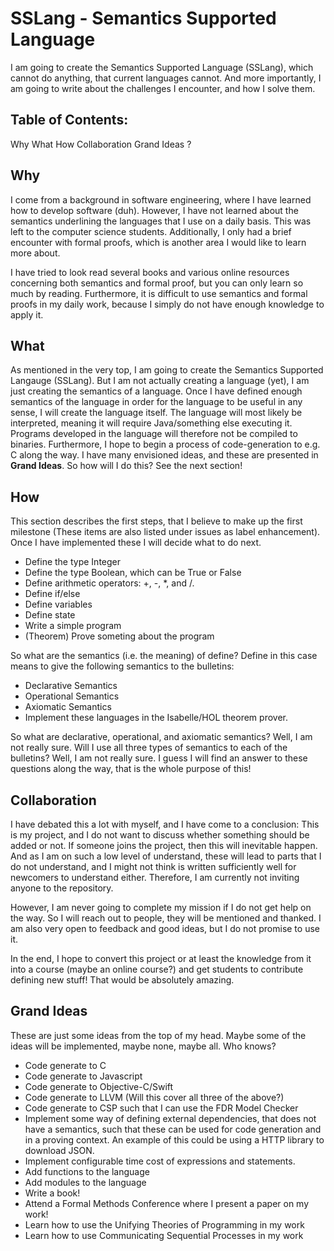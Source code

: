 # SSLang - Semantics Supported Language
I am going to create the Semantics Supported Language (SSLang), which cannot do anything, that current languages cannot. And more importantly, I am going to write about the challenges I encounter, and how I solve them.

## Table of Contents: 
Why
What
How
Collaboration 
Grand Ideas
?

## Why
I come from a background in software engineering, where I have learned how to develop software (duh). However, I have not learned about the semantics underlining the languages that I use on a daily basis. This was left to the computer science students. Additionally, I only had a brief encounter with formal proofs, which is another area I would like to learn more about.

I have tried to look read several books and various online resources concerning both semantics and formal proof, but you can only learn so much by reading. Furthermore, it is difficult to use semantics and formal proofs in my daily work, because I simply do not have enough knowledge to apply it.

## What
As mentioned in the very top, I am going to create the Semantics Supported Langauge (SSLang). But I am not actually creating a language (yet), I am just creating the semantics of a language. Once I have defined enough semantics of the language in order for the language to be useful in any sense, I will create the language itself. The language will most likely be interpreted, meaning it will require Java/something else executing it. Programs developed in the language will therefore not be compiled to binaries. Furthermore, I hope to begin a process of code-generation to e.g. C along the way. I have many envisioned ideas, and these are presented in **Grand Ideas**.
So how will I do this? See the next section!

## How
This section describes the first steps, that I believe to make up the first milestone (These items are also listed under issues as label enhancement). Once I have implemented these I will decide what to do next.
* Define the type Integer
* Define the type Boolean, which can be True or False
* Define arithmetic operators: +, -, *, and /.
* Define if/else
* Define variables
* Define state
* Write a simple program
* (Theorem) Prove someting about the program

So what are the semantics (i.e. the meaning) of define?
Define in this case means to give the following semantics to the bulletins:
* Declarative Semantics
* Operational Semantics
* Axiomatic Semantics
* Implement these languages in the Isabelle/HOL theorem prover.

So what are declarative, operational, and axiomatic semantics? Well, I am not really sure. Will I use all three types of semantics to each of the bulletins? Well, I am not really sure. I guess I will find an answer to these questions along the way, that is the whole purpose of this!

## Collaboration
I have debated this a lot with myself, and I have come to a conclusion:
This is my project, and I do not want to discuss whether something should be added or not. If someone joins the project, then this will inevitable happen. And as I am on such a low level of understand, these will lead to parts that I do not understand, and I might not think is written sufficiently well for newcomers to understand either. Therefore, I am currently not inviting anyone to the repository.

However, I am never going to complete my mission if I do not get help on the way. So I will reach out to people, they will be mentioned and thanked.
I am also very open to feedback and good ideas, but I do not promise to use it.

In the end, I hope to convert this project or at least the knowledge from it into a course (maybe an online course?) and get students to contribute defining new stuff! That would be absolutely amazing.

## Grand Ideas
These are just some ideas from the top of my head. Maybe some of the ideas will be implemented, maybe none, maybe all. Who knows?
* Code generate to C
* Code generate to Javascript
* Code generate to Objective-C/Swift
* Code generate to LLVM (Will this cover all three of the above?)
* Code generate to CSP such that I can use the FDR Model Checker
* Implement some way of defining external dependencies, that does not have a semantics, such that these can be used for code generation and in a proving context. An example of this could be using a HTTP library to download JSON.
* Implement configurable time cost of expressions and statements.
* Add functions to the language
* Add modules to the language
* Write a book!
* Attend a Formal Methods Conference where I present a paper on my work!
* Learn how to use the Unifying Theories of Programming in my work
* Learn how to use Communicating Sequential Processes in my work
